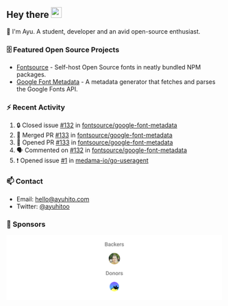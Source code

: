 ## Hey there <img src="https://media.giphy.com/media/hvRJCLFzcasrR4ia7z/giphy.gif" width="25" height="25">

📝 I'm Ayu. A student, developer and an avid open-source enthusiast.

### 🗄 Featured Open Source Projects

- [Fontsource](https://github.com/fontsource/fontsource) - Self-host Open Source fonts in neatly bundled NPM packages.
- [Google Font Metadata](https://github.com/fontsource/google-font-metadata) - A metadata generator that fetches and parses the Google Fonts API.

### ⚡ Recent Activity

<!--START_SECTION:activity-->

1. 🔒 Closed issue [#132](https://github.com/fontsource/google-font-metadata/issues/132) in [fontsource/google-font-metadata](https://github.com/fontsource/google-font-metadata)
2. 🎉 Merged PR [#133](https://github.com/fontsource/google-font-metadata/pull/133) in [fontsource/google-font-metadata](https://github.com/fontsource/google-font-metadata)
3. 💪 Opened PR [#133](https://github.com/fontsource/google-font-metadata/pull/133) in [fontsource/google-font-metadata](https://github.com/fontsource/google-font-metadata)
4. 🗣 Commented on [#132](https://github.com/fontsource/google-font-metadata/issues/132#issuecomment-1840369866) in [fontsource/google-font-metadata](https://github.com/fontsource/google-font-metadata)
5. ❗ Opened issue [#1](https://github.com/medama-io/go-useragent/issues/1) in [medama-io/go-useragent](https://github.com/medama-io/go-useragent)
<!--END_SECTION:activity-->

### 📫 Contact

- Email: hello@ayuhito.com
- Twitter: [@ayuhitoo](https://twitter.com/ayuhitoo)

### :sparkling_heart: Sponsors

<p align="center">
  <a href="https://cdn.jsdelivr.net/gh/ayuhito/ayuhito/sponsors.svg">
    <img src='https://raw.githubusercontent.com/ayuhito/ayuhito/master/sponsors.svg'/>
  </a>
</p>
